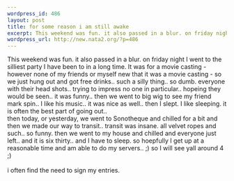 ```yaml
--- 
wordpress_id: 486
layout: post
title: for some reason i am still awake
excerpt: This weekend was fun. it also passed in a blur. on friday night I went to the silliest party I have been to in a long time. It was for a movie casting - however none of my friends or myself new that it was a movie casting - so we just hung out and got free drinks.. such a silly thing.. so dumb. everyone with their head shots.. trying to impress no one in particular.. hopeing they would be seen.. ...
wordpress_url: http://new.nata2.org/?p=486
---
```

This weekend was fun. it also passed in a blur. on friday night I went to the silliest party I have been to in a long time. It was for a movie casting - however none of my friends or myself new that it was a movie casting - so we just hung out and got free drinks.. such a silly thing.. so dumb. everyone with their head shots.. trying to impress no one in particular.. hopeing they would be seen.. it was funny.. then we went to big wig to see my friend mark spin.. I like his music.. it was nice as well.. then I slept. I like sleeping. it is often the best part of going out.. <br/>then today, or yesterday, we went to Sonotheque and chilled for a bit and then we made our way to transit.. transit was insane. all velvet ropes and such.. so funny. then we went to my house and chilled and everyone just left.. and it is six thirty.. and I have to sleep. so hoepfully I get up at a reasonable time and am able to do my servers.. ;) so I will see yall around 4 ;)<br/><br/>i often find the need to sign my entries. 
